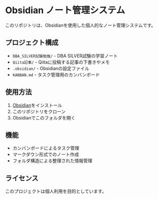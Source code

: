 # Obsidian ノート管理システム

このリポジトリは、Obsidianを使用した個人的なノート管理システムです。

## プロジェクト構成

- `DBA_SILVER試験勉強/` - DBA SILVER試験の学習ノート
- `Qiita記事/` - Qiitaに投稿する記事の下書きやメモ
- `.obsidian/` - Obsidianの設定ファイル
- `KANBAN.md` - タスク管理用のカンバンボード

## 使用方法

1. [Obsidian](https://obsidian.md/)をインストール
2. このリポジトリをクローン
3. Obsidianでこのフォルダを開く

## 機能

- カンバンボードによるタスク管理
- マークダウン形式でのノート作成
- フォルダ構造による整理された情報管理

## ライセンス

このプロジェクトは個人利用を目的としています。 